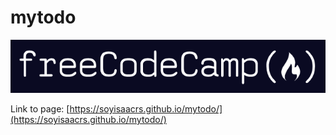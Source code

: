 # mytodo
<div align="center">

![Logo of page](https://github.com/SoyIsaacRs/build-a-technical-documentation-page/blob/master/resources/freecodecamplogo.png)

</div>

Link to page: [https://soyisaacrs.github.io/mytodo/](https://soyisaacrs.github.io/mytodo/)

